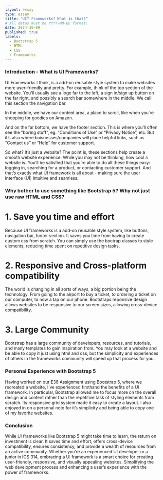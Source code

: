 ```yaml
---
layout: essay
type: essay
title: "UI? Frameworks? What is that?"
# All dates must be YYYY-MM-DD format!
date: 2024-10-09
published: true
labels:
  - Bootstrap 5
  - HTML
  - CSS
  - Frameworks
---
```



### Introduction - What is UI Frameworks?

UI Frameworks I think, is a add-on reusable style system to make websites more user-friendly and pretty. For example, think of the top section of the website. You’ll usually see  a logo far to the left, a sign in/sign up button on the far right, and possibly a search bar somewhere in the middle. We call this section the navigation bar. 

In the middle, we have our content area, a place to scroll, like when you’re shopping for goodies on Amazon. 

And on the far bottom, we have the footer section. This is where you’ll often see  the “boring stuff”, eg. “Conditions of Use” or “Privacy Notice”, etc. But it’s also where buisnesses/companies will place helpful links, such as “Contact us” or “Help” for customer support.

So what? It’s just a website?
The point is, these sections help create a smooth website experience. While you may not be thinking, how cool a website is. You’ll be satisfied that you’re able to do all these things easy: logging in, searching for a product, or contacting customer support. And that’s exactly what UI framework is all about - making sure the user interface (UI) intuitive and seamless.

### Why bother to use something like Bootstrap 5? Why not just use raw HTML and CSS?

# 1. Save you time and effort

Because UI frameworks is a add-on reusable style system, like buttons, navigation bar, footer section. It saves you time from having to create custom css from scratch. You can simply use the bootrap classes to style elements, reducing time spent on repetitive design tasks.

# 2. Responsive and Cross-platform compatibility

The world is changing in all sorts of ways, a big portion being the technology. From going to the airport to buy a ticket, to ordering a ticket on our computer, to now a tap on our phone. Bootstraps reponsive design allows websites to be responsive to our screen sizes, allowing cross-device compatibility.

# 3. Large Community

Bootstrap has a large community of developers, resources, and tutorials, and many templates to gain inspiration from. You may look at a website and be able to copy it just using html and css, but the simplicity and experiences of others in the frameworks community will speed up that process for you.

### Personal Experience with Bootstrap 5
Having worked on our E36 Assignment using Bootstrap 5, where we recreated a website, I’ve experienced firsthand the benefits of a UI framework. In particular, Bootstrap allowed me to focus more on the overall design and content rather than the repetitive task of styling elements from scratch. Its responsive grid system made it easy to create a layout.
I also enjoyed in on a personal note for it’s simplicity and being able to copy one of my favorite websites.

### Conclusion

While UI frameworks like Bootstrap 5 might take time to learn, the return on investment is clear. It saves time and effort, offers cross-device compatibility, ensures consistency, and provide a wealth of resources from an active community. Whether you’re an experienced UI developer or a junior in ICS 314, embracing a UI framework is a smart choice for creating user-friendly, responsive, and visually appealing websites. Simplifying the web development process and enhancing a user’s experience with the power of frameworks.
